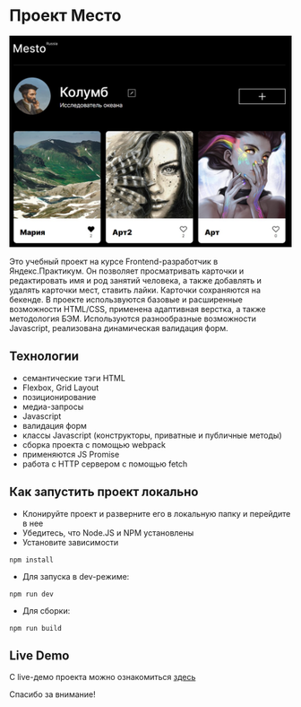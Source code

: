 # Проект Место
![Скриншот сайта](https://github.com/dev0x451/mesto/blob/main/src/images/screen-shot.jpg)

Это учебный проект на курсе Frontend-разработчик в Яндекс.Практикум. Он позволяет просматривать карточки и редактировать имя и род занятий человека, а также добавлять и удалять карточки мест, ставить лайки. Карточки сохраняются на бекенде. В проекте использвуются базовые и расширенные возможности HTML/CSS, применена адаптивная верстка, а также методология БЭМ. Используются разнообразные возможности Javascript, реализована динамическая валидация форм.

## Технологии
* семантические тэги HTML
* Flexbox, Grid Layout
* позиционирование
* медиа-запросы
* Javascript
* валидация форм
* классы Javascript (конструкторы, приватные и публичные методы)
* сборка проекта с помощью webpack
* применяются JS Promise
* работа с HTTP сервером с помощью fetch

## Как запустить проект локально

* Клонируйте проект и разверните его в локальную папку и перейдите в нее
* Убедитесь, что Node.JS и NPM установлены
* Установите зависимости
```shell
npm install
```
* Для запуска в dev-режиме:
```shell
npm run dev
```
* Для сборки:
```shell
npm run build
```
## Live Demo
С live-демо проекта можно ознакомиться [здесь](https://mesto.schapov.dev/mestonoauth/)


Спасибо за внимание!

